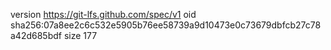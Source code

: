 version https://git-lfs.github.com/spec/v1
oid sha256:07a8ee2c6c532e5905b76ee58739a9d10473e0c73679dbfcb27c78a42d685bdf
size 177
